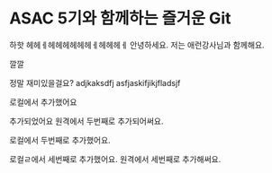 # ASAC 5기와 함께하는 즐거운 Git
하핫 헤헤ㅔ헤헤헤헤헤헤ㅔ헤헤헤ㅔ
안녕하세요. 저는 애런강사님과  함께해요.

깔깔

정말 재미있을걸요?
adjkaksdfj
asfjaskifjikjfladsjf


로컬에서 추가했어요

추가되었어요
원격에서 두번째로 추가되어써요.

로컬에서 두번째로 추가했어요.

로컬ㄹ에서 세번째로 추가했어요.
원격에서 세번째로 추가해써요.
